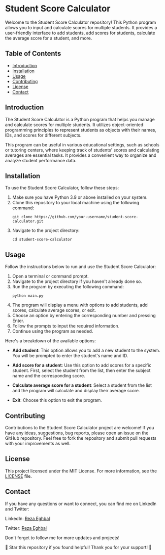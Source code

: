 # Student Score Calculator

Welcome to the Student Score Calculator repository! This Python program allows you to input and calculate scores for multiple students. It provides a user-friendly interface to add students, add scores for students, calculate the average score for a student, and more.

## Table of Contents
- [Introduction](#introduction)
- [Installation](#installation)
- [Usage](#usage)
- [Contributing](#contributing)
- [License](#license)
- [Contact](#contact)

## Introduction

The Student Score Calculator is a Python program that helps you manage and calculate scores for multiple students. It utilizes object-oriented programming principles to represent students as objects with their names, IDs, and scores for different subjects.

This program can be useful in various educational settings, such as schools or tutoring centers, where keeping track of students' scores and calculating averages are essential tasks. It provides a convenient way to organize and analyze student performance data.

## Installation

To use the Student Score Calculator, follow these steps:

1. Make sure you have Python 3.9 or above installed on your system.
2. Clone this repository to your local machine using the following command:
   ```
   git clone https://github.com/your-username/student-score-calculator.git
   ```
3. Navigate to the project directory:
   ```
   cd student-score-calculator
   ```

## Usage

Follow the instructions below to run and use the Student Score Calculator:

1. Open a terminal or command prompt.
2. Navigate to the project directory if you haven't already done so.
3. Run the program by executing the following command:
   ```
   python main.py
   ```
4. The program will display a menu with options to add students, add scores, calculate average scores, or exit.
5. Choose an option by entering the corresponding number and pressing Enter.
6. Follow the prompts to input the required information.
7. Continue using the program as needed.

Here's a breakdown of the available options:

- **Add student**: This option allows you to add a new student to the system. You will be prompted to enter the student's name and ID.

- **Add score for a student**: Use this option to add scores for a specific student. First, select the student from the list, then enter the subject name and the corresponding score.

- **Calculate average score for a student**: Select a student from the list and the program will calculate and display their average score.

- **Exit**: Choose this option to exit the program.

## Contributing

Contributions to the Student Score Calculator project are welcome! If you have any ideas, suggestions, bug reports, please open an issue on the GitHub repository. Feel free to fork the repository and submit pull requests with your improvements as well.

## License

This project licensed under the MIT License. For more information, see the [LICENSE](LICENSE) file.

## Contact

If you have any questions or want to connect, you can find me on LinkedIn and Twitter:

LinkedIn: [Reza Eghbal](https://www.linkedin.com/in/mreghbal)

Twitter: [Reza Eghbal](https://twitter.com/mreghbal)

Don't forget to follow me for more updates and projects!

🌟 Star this repository if you found helpful! Thank you for your support! 🌟
